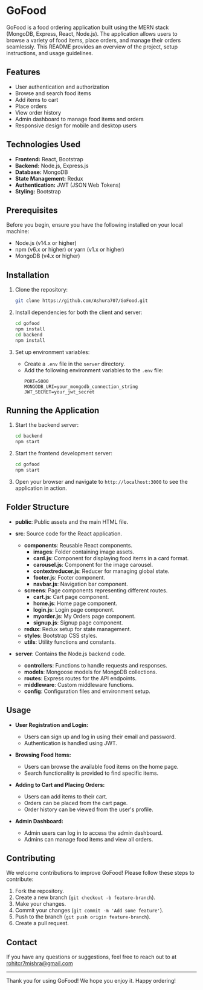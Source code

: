 # GoFood

GoFood is a food ordering application built using the MERN stack (MongoDB, Express, React, Node.js). The application allows users to browse a variety of food items, place orders, and manage their orders seamlessly. This README provides an overview of the project, setup instructions, and usage guidelines.

## Features

- User authentication and authorization
- Browse and search food items
- Add items to cart
- Place orders
- View order history
- Admin dashboard to manage food items and orders
- Responsive design for mobile and desktop users

## Technologies Used

- **Frontend:** React, Bootstrap
- **Backend:** Node.js, Express.js
- **Database:** MongoDB
- **State Management:** Redux
- **Authentication:** JWT (JSON Web Tokens)
- **Styling:** Bootstrap

## Prerequisites

Before you begin, ensure you have the following installed on your local machine:

- Node.js (v14.x or higher)
- npm (v6.x or higher) or yarn (v1.x or higher)
- MongoDB (v4.x or higher)

## Installation

1. Clone the repository:
   ```bash
   git clone https://github.com/Ashura707/GoFood.git
   ```

2. Install dependencies for both the client and server:
   ```bash
   cd gofood
   npm install
   cd backend
   npm install
   ```

3. Set up environment variables:
   - Create a `.env` file in the `server` directory.
   - Add the following environment variables to the `.env` file:
     ```env
     PORT=5000
     MONGODB_URI=your_mongodb_connection_string
     JWT_SECRET=your_jwt_secret
     ```

## Running the Application

1. Start the backend server:
   ```bash
   cd backend
   npm start
   ```

2. Start the frontend development server:
   ```bash
   cd gofood
   npm start
   ```

3. Open your browser and navigate to `http://localhost:3000` to see the application in action.

## Folder Structure


  - **public**: Public assets and the main HTML file.
  - **src**: Source code for the React application.
    - **components**: Reusable React components.
      - **images**: Folder containing image assets.
      - **card.js**: Component for displaying food items in a card format.
      - **carousel.js**: Component for the image carousel.
      - **contextreducer.js**: Reducer for managing global state.
      - **footer.js**: Footer component.
      - **navbar.js**: Navigation bar component.
    - **screens**: Page components representing different routes.
      - **cart.js**: Cart page component.
      - **home.js**: Home page component.
      - **login.js**: Login page component.
      - **myorder.js**: My Orders page component.
      - **signup.js**: Signup page component.
    - **redux**: Redux setup for state management.
    - **styles**: Bootstrap CSS styles.
    - **utils**: Utility functions and constants.
    
- **server**: Contains the Node.js backend code.
  - **controllers**: Functions to handle requests and responses.
  - **models**: Mongoose models for MongoDB collections.
  - **routes**: Express routes for the API endpoints.
  - **middleware**: Custom middleware functions.
  - **config**: Configuration files and environment setup.

## Usage

- **User Registration and Login:**
  - Users can sign up and log in using their email and password.
  - Authentication is handled using JWT.

- **Browsing Food Items:**
  - Users can browse the available food items on the home page.
  - Search functionality is provided to find specific items.

- **Adding to Cart and Placing Orders:**
  - Users can add items to their cart.
  - Orders can be placed from the cart page.
  - Order history can be viewed from the user's profile.

- **Admin Dashboard:**
  - Admin users can log in to access the admin dashboard.
  - Admins can manage food items and view all orders.

## Contributing

We welcome contributions to improve GoFood! Please follow these steps to contribute:

1. Fork the repository.
2. Create a new branch (`git checkout -b feature-branch`).
3. Make your changes.
4. Commit your changes (`git commit -m 'Add some feature'`).
5. Push to the branch (`git push origin feature-branch`).
6. Create a pull request.


## Contact

If you have any questions or suggestions, feel free to reach out to at rohitcr7mishra@gmail.com

---

Thank you for using GoFood! We hope you enjoy it. Happy ordering!